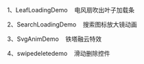 1、LeafLoadingDemo
    电风扇吹出叶子加载条
    
2、SearchLoadingDemo
    搜索图标放大镜动画
    
3、SvgAnimDemo
    铁塔融云特效

4、swipedeletedemo
    滑动删除控件
